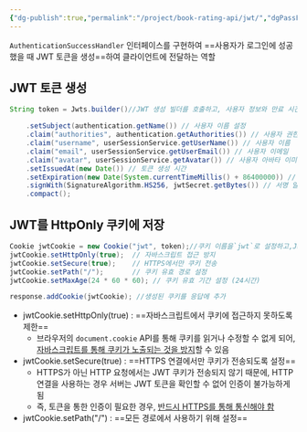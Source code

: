 ```yaml
---
{"dg-publish":true,"permalink":"/project/book-rating-api/jwt/","dgPassFrontmatter":true,"noteIcon":""}
---
```



`AuthenticationSuccessHandler` 인터페이스를 구현하여 ==사용자가 로그인에 성공했을 때 JWT 토큰을 생성==하여 클라이언트에 전달하는 역할
##  JWT 토큰 생성
```java
String token = Jwts.builder()//JWT 생성 빌더를 호출하고, 사용자 정보와 만료 시간 등 JWT 클레임(claim)을 설정함

	.setSubject(authentication.getName()) // 사용자 이름 설정
	.claim("authorities", authentication.getAuthorities()) // 사용자 권한 설정
	.claim("username", userSessionService.getUserName()) // 사용자 이름
	.claim("email", userSessionService.getUserEmail()) // 사용자 이메일
	.claim("avatar", userSessionService.getAvatar()) // 사용자 아바타 이미지
	.setIssuedAt(new Date()) // 토큰 생성 시간
	.setExpiration(new Date(System.currentTimeMillis() + 86400000)) // 만료 시간 (1일)
	.signWith(SignatureAlgorithm.HS256, jwtSecret.getBytes()) // 서명 알고리즘 및 비밀 키
	.compact();

```


## JWT를 HttpOnly 쿠키에 저장
```java
Cookie jwtCookie = new Cookie("jwt", token);//쿠키 이름을`jwt`로 설정하고,JWT 토큰 값을 쿠키 값으로 설정
jwtCookie.setHttpOnly(true);  // 자바스크립트 접근 방지
jwtCookie.setSecure(true);    // HTTPS에서만 쿠키 전송
jwtCookie.setPath("/");       // 쿠키 유효 경로 설정
jwtCookie.setMaxAge(24 * 60 * 60); // 쿠키 유효 기간 설정 (24시간)

response.addCookie(jwtCookie); //생성된 쿠키를 응답에 추가
```

- jwtCookie.setHttpOnly(true) : ==자바스크립트에서 쿠키에 접근하지 못하도록 제한==
	- 브라우저의 `document.cookie` API를 통해 쿠키를 읽거나 수정할 수 없게 되어, <u>자바스크립트를 통해 쿠키가 노출되는 것을 방지</u>할 수 있음
- jwtCookie.setSecure(true) : ==HTTPS 연결에서만 쿠키가 전송되도록 설정==
	- HTTPS가 아닌 HTTP 요청에서는 JWT 쿠키가 전송되지 않기 때문에, HTTP 연결을 사용하는 경우 서버는 JWT 토큰을 확인할 수 없어 인증이 불가능하게 됨
	- 즉, 토큰을 통한 인증이 필요한 경우, <u>반드시 HTTPS를 통해 통신해야 함</u>
- jwtCookie.setPath("/") : ==모든 경로에서 사용하기 위해 설정==
